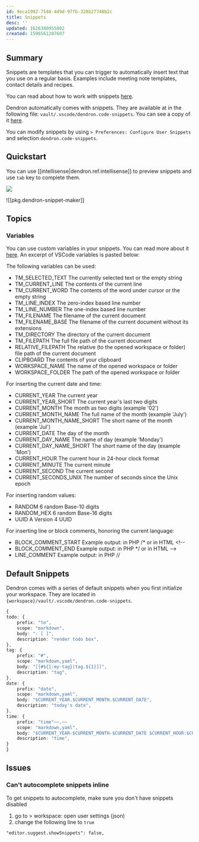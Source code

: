 ```yaml
---
id: 9eca1992-7540-4d9d-97fb-328b27748b2c
title: Snippets
desc: ''
updated: 1626380955802
created: 1596561207607
---
```


## Summary

Snippets are templates that you can trigger to automatically insert text that you use on a regular basis. Examples include meeting note templates, contact details and recipes. 

You can read about how to work with snippets [here](https://code.visualstudio.com/docs/editor/userdefinedsnippets).

Dendron automatically comes with snippets. They are available at in the following file: `vault/.vscode/dendron.code-snippets`. You can see a copy of it [here](https://github.com/dendronhq/dendron-template/blob/master/vault/.vscode/dendron.code-snippets).

You can modify snippets by using `> Preferences: Configure User Snippets` and selection `dendron.code-snippets`.

## Quickstart

You can use [[intellisense|dendron.ref.intellisense]] to preview snippets and use `tab` key to complete them.

![](https://foundation-prod-assetspublic53c57cce-8cpvgjldwysl.s3-us-west-2.amazonaws.com/assets/images/tab-autocomplete.gif)

![[pkg.dendron-snippet-maker]]


## Topics

### Variables

You can use custom variables in your snippets. You can read more about it [here](https://code.visualstudio.com/docs/editor/userdefinedsnippets#_variables). An excerpt of VSCode variables is pasted below:

The following variables can be used:
* TM_SELECTED_TEXT The currently selected text or the empty string
* TM_CURRENT_LINE The contents of the current line
* TM_CURRENT_WORD The contents of the word under cursor or the empty string
* TM_LINE_INDEX The zero-index based line number
* TM_LINE_NUMBER The one-index based line number
* TM_FILENAME The filename of the current document
* TM_FILENAME_BASE The filename of the current document without its extensions
* TM_DIRECTORY The directory of the current document
* TM_FILEPATH The full file path of the current document
* RELATIVE_FILEPATH The relative (to the opened workspace or folder) file path of the current document
* CLIPBOARD The contents of your clipboard
* WORKSPACE_NAME The name of the opened workspace or folder
* WORKSPACE_FOLDER The path of the opened workspace or folder

For inserting the current date and time:
* CURRENT_YEAR The current year
* CURRENT_YEAR_SHORT The current year's last two digits
* CURRENT_MONTH The month as two digits (example '02')
* CURRENT_MONTH_NAME The full name of the month (example 'July')
* CURRENT_MONTH_NAME_SHORT The short name of the month (example 'Jul')
* CURRENT_DATE The day of the month
* CURRENT_DAY_NAME The name of day (example 'Monday')
* CURRENT_DAY_NAME_SHORT The short name of the day (example 'Mon')
* CURRENT_HOUR The current hour in 24-hour clock format
* CURRENT_MINUTE The current minute
* CURRENT_SECOND The current second
* CURRENT_SECONDS_UNIX The number of seconds since the Unix epoch

For inserting random values:
* RANDOM 6 random Base-10 digits
* RANDOM_HEX 6 random Base-16 digits
* UUID A Version 4 UUID

For inserting line or block comments, honoring the current language:

* BLOCK_COMMENT_START Example output: in PHP /* or in HTML <!--
* BLOCK_COMMENT_END Example output: in PHP */ or in HTML -->
* LINE_COMMENT Example output: in PHP //




## Default Snippets

Dendron comes with a series of default snippets when you first initialize your workspace. They are located in `{workspace}/vault/.vscode/dendron.code-snippets`.

```ts
{
todo: {
    prefix: "to",
    scope: "markdown",
    body: "- [ ]",
    description: "render todo box",
},
tag: {
    prefix: "#",
    scope: "markdown,yaml",
    body: "[[#${1:my-tag}|tag.${1}]]",
    description: "tag",
},
date: {
    prefix: "date",
    scope: "markdown,yaml",
    body: "$CURRENT_YEAR.$CURRENT_MONTH.$CURRENT_DATE",
    description: "today's date",
},
time: {
    prefix: "time"~~,~~
    scope: "markdown,yaml",
    body: "$CURRENT_YEAR-$CURRENT_MONTH-$CURRENT_DATE $CURRENT_HOUR:$CURRENT_MINUTE",
    description: "time",
}
}
```

## Issues

### Can't autocomplete snippets inline

To get snippets to autocomplete, make sure you don't have snippets disabled

1. go to > workspace: open user settings (json)
2. change the following line to `true`

```
"editor.suggest.showSnippets": false,
```

